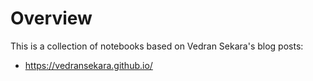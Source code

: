 # Overview
This is a collection of notebooks based on Vedran Sekara's blog posts:
- https://vedransekara.github.io/